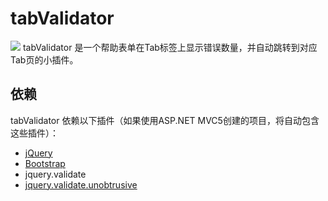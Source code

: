 # tabValidator
![](https://github.com/huhubun/tabValidator/raw/master/images/sample.png)
tabValidator 是一个帮助表单在Tab标签上显示错误数量，并自动跳转到对应Tab页的小插件。

## 依赖
tabValidator 依赖以下插件（如果使用ASP.NET MVC5创建的项目，将自动包含这些插件）：
* [jQuery](https://github.com/jquery/jquery)
* [Bootstrap](https://github.com/twbs/bootstrap)
* jquery.validate
* [jquery.validate.unobtrusive](https://github.com/aspnet/jquery-validation-unobtrusive)
